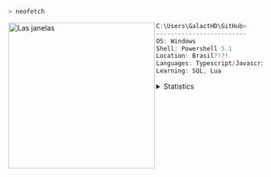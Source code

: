 ```ps1
> neofetch
```

<img align="left" src="https://upload.wikimedia.org/wikipedia/commons/8/87/Windows_logo_-_2021.svg" alt="Las janelas" width="290" /> 

```csharp
C:\Users\GalactHD\GitHub>
-------------------------
OS: Windows 
Shell: Powershell 5.1
Location: Brasil?!?!
Languages: Typescript/Javascript, C#
Learning: SQL, Lua
```

<details>
  <summary>Statistics</summary>
  
  [![Used Langs](https://github-readme-stats.vercel.app/api/top-langs/?username=GalactHD&theme=react&show_icons=true&hide_border=false&layout=compact)](https://github-readme-stats.vercel.app/api/top-langs/?username=GalactHD&theme=react&show_icons=true&hide_border=false&layout=compact)

  [![GitHub Stats](https://github-readme-stats.vercel.app/api?username=GalactHD&theme=react&show_icons=true&hide_border=false&count_private=true)](https://github-readme-stats.vercel.app/api/top-langs/?username=GalactHD&theme=react&show_icons=true&hide_border=false&layout=compact)

</details>

